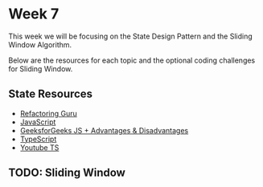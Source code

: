 # Week 7

This week we will be focusing on the State Design Pattern and the Sliding Window Algorithm.

Below are the resources for each topic and the optional coding challenges for Sliding Window.

## State Resources

- [Refactoring Guru](https://refactoring.guru/design-patterns/state)
- [JavaScript](https://www.dofactory.com/javascript/design-patterns/state)
- [GeeksforGeeks JS + Advantages & Disadvantages](https://www.geeksforgeeks.org/state-method-design-patterns-in-javascript/)
- [TypeScript](https://refactoring.guru/design-patterns/state/typescript/example#example-0)
- [Youtube TS](https://www.youtube.com/watch?v=gMyRtqwxr10&t=1s)

## TODO: Sliding Window
